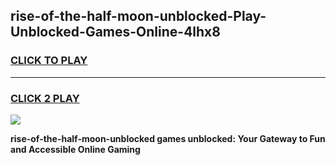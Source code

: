
## rise-of-the-half-moon-unblocked-Play-Unblocked-Games-Online-4lhx8
<h3>
<a href="https://premium76.site?title=rise-of-the-half-moon-unblocked&ref=25A">CLICK TO PLAY</a></h3>
<hr>

<h3>
<a href="https://premium76.site?title=rise-of-the-half-moon-unblocked&ref=25A">CLICK 2 PLAY</a>
  
</h3>

<a href="https://premium76.site?title=rise-of-the-half-moon-unblocked&ref=25A"><img src="https://clearcache.store/games.png"></a>


**rise-of-the-half-moon-unblocked games unblocked: Your Gateway to Fun and Accessible Online Gaming**
